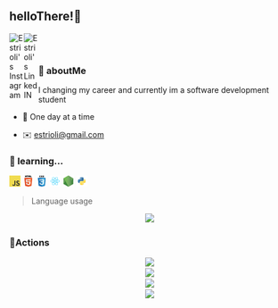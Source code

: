  ## helloThere!👋

<a href="https://www.instagram.com/estrioli/">
  <img align="left" alt="Estrioli's Instagram" width="26px" src="https://raw.githubusercontent.com/hussainweb/hussainweb/main/icons/instagram.png" />
  </a> 

<a href="https://www.linkedin.com/in/rafael-estrioli-4a2252241/">
  <img align="left" alt="Estrioli's LinkedIN" width="26px" src="https://raw.githubusercontent.com/peterthehan/peterthehan/master/assets/linkedin.svg" />
</a>

<br />
<br />

### 🚀 aboutMe

 I changing my career and currently im a software development student

- 💬 One day at a time

- ✉️ estrioli@gmail.com

### 🌱 learning...

<code><img height="20" src="https://raw.githubusercontent.com/github/explore/80688e429a7d4ef2fca1e82350fe8e3517d3494d/topics/javascript/javascript.png"></code> 
<code><img height="20" src="https://raw.githubusercontent.com/github/explore/80688e429a7d4ef2fca1e82350fe8e3517d3494d/topics/html/html.png"></code> 
<code><img height="20" src="https://raw.githubusercontent.com/github/explore/80688e429a7d4ef2fca1e82350fe8e3517d3494d/topics/css/css.png"></code> 
<code><img height="20" src="https://raw.githubusercontent.com/github/explore/80688e429a7d4ef2fca1e82350fe8e3517d3494d/topics/react/react.png"></code>
<code><img height="20" src="https://raw.githubusercontent.com/github/explore/80688e429a7d4ef2fca1e82350fe8e3517d3494d/topics/nodejs/nodejs.png"></code>
<code><img height="20" src="https://raw.githubusercontent.com/github/explore/80688e429a7d4ef2fca1e82350fe8e3517d3494d/topics/python/python.png"></code>


> Language usage

<div align="center">
    <img height="200px" src="https://github-readme-stats-api-holic-x.vercel.app/api/top-langs/?username=Estrioli&theme=gruvbox_light&layout=compact"/>
</div>

### 🔭Actions

<div align="center">
    <img height="200px" src="https://github-readme-streak-stats.herokuapp.com/?user=Estrioli"/>
</div>
<div align="center">
	<img src="https://cdn.jsdelivr.net/gh/Estrioli/Estrioli/assets/github-contribution-grid-snake.svg" />
</div>

<div align="center">
    <img height="300px" src="https://activity-graph.herokuapp.com/graph?username=Estrioli&theme=github"/>
</div>

<div align="center">
    <img height="300px" src="https://metrics.lecoq.io/Estrioli?template=classic&base=header%2C%20activity%2C%20community%2C%20repositories%2C%20metadata&base.indepth=false&base.hireable=false&config.timezone=America%2FSao_Paulo&config.twemoji=true)"/>
